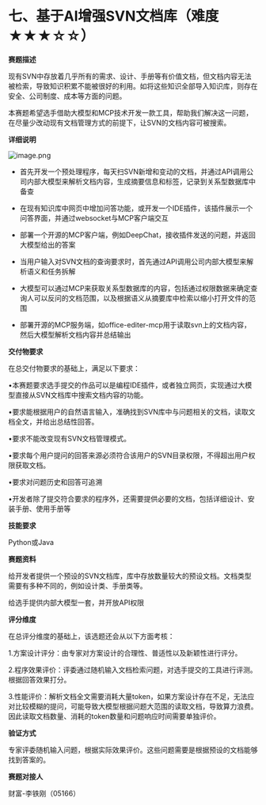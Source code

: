 # 七、基于AI增强SVN文档库（难度★★★☆☆）

**赛题描述**

现有SVN中存放着几乎所有的需求、设计、手册等有价值文档，但文档内容无法被检索，导致知识积累不能被很好的利用。如将这些知识全部导入知识库，则存在安全、公司制度、成本等方面的问题。

本赛题希望选手借助大模型和MCP技术开发一款工具，帮助我们解决这一问题，在尽量少改动现有文档管理方式的前提下，让SVN的文档内容可被搜索。

**详细说明**

![image.png](https://alidocs.oss-cn-zhangjiakou.aliyuncs.com/res/4maOgXbg6YKeRlWN/img/78eb3e4b-875f-498e-ba82-93f69beffb37.png)

*   首先开发一个预处理程序，每天扫SVN新增和变动的文档，并通过API调用公司内部大模型来解析文档内容，生成摘要信息和标签，记录到关系型数据库中备查
    
*   在现有知识库中网页中增加问答功能，或开发一个IDE插件，该插件展示一个问答界面，并通过websocket与MCP客户端交互
    
*   部署一个开源的MCP客户端，例如DeepChat，接收插件发送的问题，并返回大模型给出的答案
    
*   当用户输入对SVN文档的查询要求时，首先通过API调用公司内部大模型来解析语义和任务拆解
    
*   大模型可以通过MCP来获取关系型数据库的内容，包括通过权限数据来确定查询人可以反问的文档范围，以及根据语义从摘要库中检索以缩小打开文件的范围
    
*   部署开源的MCP服务端，如office-editer-mcp用于读取svn上的文档内容，然后大模型解析文档内容并总结输出
    

**交付物要求**

在总交付物要求的基础上，满足以下要求：

•本赛题要求选手提交的作品可以是编程IDE插件，或者独立网页，实现通过大模型直接从SVN文档库中搜索文档内容的功能。

•要求能根据用户的自然语言输入，准确找到SVN库中与问题相关的文档，读取文档全文，并给出总结性回答。

•要求不能改变现有SVN文档管理模式。

•要求每个用户提问的回答来源必须符合该用户的SVN目录权限，不得超出用户权限获取文档。

•要求对问题历史和回答可追溯

•开发者除了提交符合要求的程序外，还需要提供必要的文档，包括详细设计、安装手册、使用手册等

**技能要求**

Python或Java

**赛题资料**

给开发者提供一个预设的SVN文档库，库中存放数量较大的预设文档。文档类型需要有多种不同的，例如设计类、手册类等。

给选手提供内部大模型一套，并开放API权限

**评分维度**

在总评分维度的基础上，该选题还会从以下方面考核：

1.方案设计评分：由专家对方案设计的合理性、普适性以及新颖性进行评分。

2.程序效果评价：评委通过随机输入文档检索问题，对选手提交的工具进行评测。根据回答效果打分。

3.性能评价：解析文档全文需要消耗大量token，如果方案设计存在不足，无法应对比较模糊的提问，可能导致大模型根据问题大范围的读取文档，导致算力浪费。因此读取文档数量、消耗的token数量和问题响应时间需要单独评价。

**验证方式**

专家评委随机输入问题，根据实际效果评价。这些问题需要是根据预设的文档能够找到答案的。

**赛题对接人**

财富-李铁刚（05166）